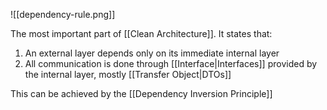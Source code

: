 ![[dependency-rule.png]]

The most important part of [[Clean Architecture]]. It states that:

1. An external layer depends only on its immediate internal layer
2. All communication is done through [[Interface|Interfaces]] provided by the internal layer, mostly [[Transfer Object|DTOs]]

This can be achieved by the [[Dependency Inversion Principle]]
